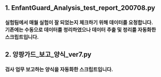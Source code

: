 ## 1. EnfantGuard_Analysis_test_report_200708.py
### 실험팀에서 매월 실험이 잘 되었는지 체크하기 위해 데이터를 요청합니다. 기존에는 수동으로 데이터를 정리하였으나 데이터 추출 및 정리를 자동화한 스크립트입니다.
## 2. 앙팡가드_보고_양식_ver7.py
### 검사 업무 보고하는 양식을 자동화한 스크립트입니다.
